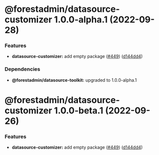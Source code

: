# @forestadmin/datasource-customizer 1.0.0-alpha.1 (2022-09-28)


### Features

* **datasource-customizer:** add empty package ([#449](https://github.com/ForestAdmin/agent-nodejs/issues/449)) ([d144dd4](https://github.com/ForestAdmin/agent-nodejs/commit/d144dd46f7e7f3177d2a552b35c54f31a8995989))





### Dependencies

* **@forestadmin/datasource-toolkit:** upgraded to 1.0.0-alpha.1

# @forestadmin/datasource-customizer 1.0.0-beta.1 (2022-09-26)


### Features

* **datasource-customizer:** add empty package ([#449](https://github.com/ForestAdmin/agent-nodejs/issues/449)) ([d144dd4](https://github.com/ForestAdmin/agent-nodejs/commit/d144dd46f7e7f3177d2a552b35c54f31a8995989))
